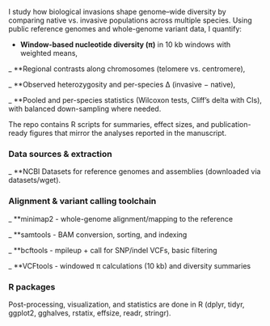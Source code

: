 I study how biological invasions shape genome–wide diversity by comparing native vs. invasive populations across multiple species. Using public reference genomes and whole-genome variant data, I quantify:

- **Window-based nucleotide diversity (π)** in 10 kb windows with weighted means,

_ **Regional contrasts along chromosomes (telomere vs. centromere),

_ **Observed heterozygosity and per-species Δ (invasive − native),

_ **Pooled and per-species statistics (Wilcoxon tests, Cliff’s delta with CIs), with balanced down-sampling where needed.

The repo contains R scripts for summaries, effect sizes, and publication-ready figures that mirror the analyses reported in the manuscript.


### Data sources & extraction

_ **NCBI Datasets for reference genomes and assemblies (downloaded via datasets/wget).



### Alignment & variant calling toolchain

_ **minimap2 - whole-genome alignment/mapping to the reference

_ **samtools - BAM conversion, sorting, and indexing

_ **bcftools - mpileup + call for SNP/indel VCFs, basic filtering

_ **VCFtools - windowed π calculations (10 kb) and diversity summaries

### R packages
Post-processing, visualization, and statistics are done in R (dplyr, tidyr, ggplot2, gghalves, rstatix, effsize, readr, stringr).
